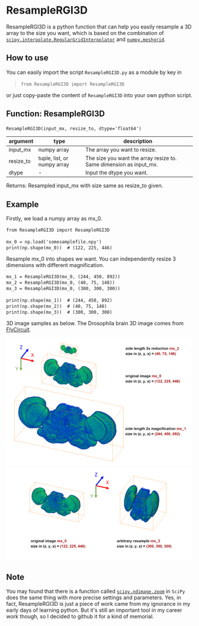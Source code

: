 # ResampleRGI3D

ResampleRGI3D is a python function that can help you easily resample a 3D array to the size you want, which is based on the combination of [`scipy.interpolate.RegularGridInterpolator`](https://docs.scipy.org/doc/scipy/reference/generated/scipy.interpolate.RegularGridInterpolator.html) and [`numpy.meshgrid`](https://numpy.org/doc/stable/reference/generated/numpy.meshgrid.html). 

## How to use
You can easily import the script `ResampleRGI3D.py` as a module by key in
> `from ResampleRGI3D import ResampleRGI3D` 
 
or just copy-paste the content of `ResampleRGI3D` into your own python script.

## Function: ResampleRGI3D

`ResampleRGI3D(input_mx, resize_to, dtype='float64')`

| argument | type | description |
| - | - | - |
| input_mx | numpy array | The array you want to resize. |
| resize_to | tuple, list, or numpy array | The size you want the array resize to. Same dimension as input_mx. |
| dtype | - | Input the dtype you want. |

Returns: Resampled input_mx with size same as resize_to given.

## Example

Firstly, we load a numpy array as mx_0.

```
from ResampleRGI3D import ResampleRGI3D

mx_0 = np.load('somesamplefile.npy')
print(np.shape(mx_0))  # (122, 225, 446)
```

Resample mx_0 into shapes we want. You can independently resize 3 dimensions with different magnification.

```
mx_1 = ResampleRGI3D(mx_0, (244, 450, 892))
mx_2 = ResampleRGI3D(mx_0, (40, 75, 148))
mx_3 = ResampleRGI3D(mx_0, (300, 300, 300))

print(np.shape(mx_1))  # (244, 450, 892)
print(np.shape(mx_2))  # (40, 75, 148)
print(np.shape(mx_3))  # (300, 300, 300)
```

3D image samples as below. The Drosophila brain 3D image comes from [FlyCircuit](https://www.flycircuit.tw/).

![Example image 1](RGI_img01.png)
![Example image 2](RGI_img02.png)

## Note
You may found that there is a function called [`scipy.ndimage.zoom`](https://docs.scipy.org/doc/scipy/reference/generated/scipy.ndimage.zoom.html) in `SciPy` does the same thing with more precise settings and parameters. Yes, in fact, ResampleRGI3D is just a piece of work came from my ignorance in my early days of learning python. But it's still an important tool in my career work though, so I decided to github it for a kind of memorial.
